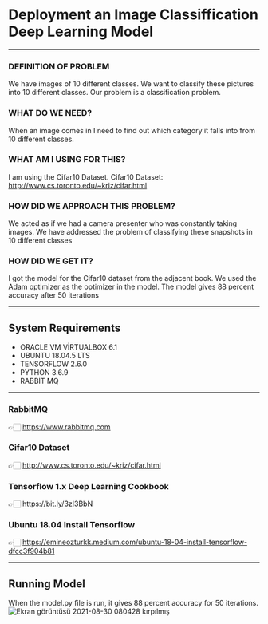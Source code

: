 # Deployment an Image Classiffication Deep Learning Model
---------------------

### DEFINITION OF PROBLEM
We have images of 10 different classes. We want to classify these pictures into 10 different classes. Our problem is a classification problem.
### WHAT DO WE NEED?
When an image comes in I need to find out which category it falls into from 10 different classes.
### WHAT AM I USING FOR THIS?
I am using the Cifar10 Dataset. 
Cifar10 Dataset: http://www.cs.toronto.edu/~kriz/cifar.html
### HOW DID WE APPROACH THIS PROBLEM?
We acted as if we had a camera presenter who was constantly taking images. We have addressed the problem of classifying these snapshots in 10 different classes
### HOW DID WE GET IT?
I got the model for the Cifar10 dataset from the adjacent book. We used the Adam optimizer as the optimizer in the model. The model gives 88 percent accuracy after 50 iterations

---------------------

## System Requirements
- ORACLE VM VİRTUALBOX 6.1
- UBUNTU 18.04.5 LTS
- TENSORFLOW 2.6.0
- PYTHON 3.6.9
- RABBİT MQ

---------------------

### RabbitMQ 
👉🏻 https://www.rabbitmq.com

### Cifar10 Dataset
👉🏻 http://www.cs.toronto.edu/~kriz/cifar.html

### Tensorflow 1.x Deep Learning Cookbook
👉🏻 https://bit.ly/3zI3BbN

### Ubuntu 18.04 Install Tensorflow 
👉🏻 https://emineozturkk.medium.com/ubuntu-18-04-install-tensorflow-dfcc3f904b81

---------------------

## Running Model
When the model.py file is run, it gives 88 percent accuracy for 50 iterations.
![Ekran görüntüsü 2021-08-30 080428 kırpılmış](https://user-images.githubusercontent.com/88366824/131934683-9fbe2021-6469-4f7a-af0a-cf423b48f273.png)

